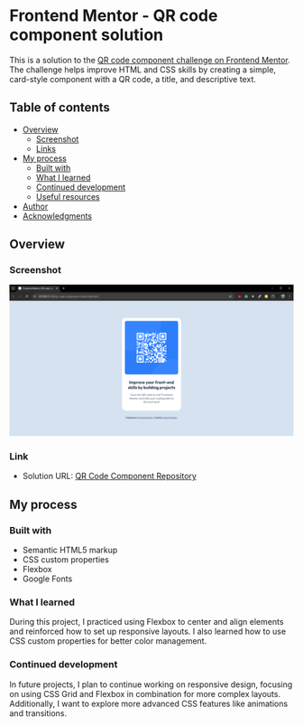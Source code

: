 # Frontend Mentor - QR code component solution

This is a solution to the [QR code component challenge on Frontend Mentor](https://www.frontendmentor.io/challenges/qr-code-component-iux_sIO_H). The challenge helps improve HTML and CSS skills by creating a simple, card-style component with a QR code, a title, and descriptive text.

## Table of contents

- [Overview](#overview)
  - [Screenshot](#screenshot)
  - [Links](#links)
- [My process](#my-process)
  - [Built with](#built-with)
  - [What I learned](#what-i-learned)
  - [Continued development](#continued-development)
  - [Useful resources](#useful-resources)
- [Author](#author)
- [Acknowledgments](#acknowledgments)

## Overview

### Screenshot

![Solution Screenshot](./screenshot.png)

### Link

- Solution URL: [QR Code Component Repository](https://github.com/saeel-pawaskar/qr-code-component.git)

## My process

### Built with

- Semantic HTML5 markup
- CSS custom properties
- Flexbox
- Google Fonts

### What I learned

During this project, I practiced using Flexbox to center and align elements and reinforced how to set up responsive layouts. I also learned how to use CSS custom properties for better color management.

### Continued development

In future projects, I plan to continue working on responsive design, focusing on using CSS Grid and Flexbox in combination for more complex layouts. Additionally, I want to explore more advanced CSS features like animations and transitions.
